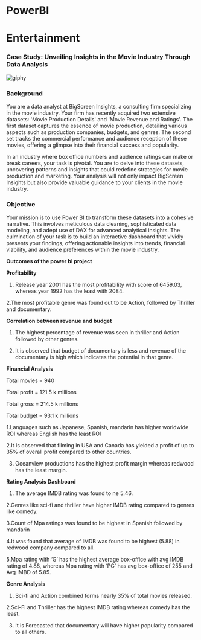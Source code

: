 # PowerBI

# Entertainment

### **Case Study: Unveiling Insights in the Movie Industry Through Data Analysis**

![giphy](https://github.com/user-attachments/assets/99e771a2-7c42-45c3-a52d-b2354d8d2179)

### **Background**

You are a data analyst at BigScreen Insights, a consulting firm specializing in the movie industry. Your firm has recently acquired two extensive datasets: 'Movie Production Details' and 'Movie Revenue and Ratings'. The first dataset captures the essence of movie production, detailing various aspects such as production companies, budgets, and genres. The second set tracks the commercial performance and audience reception of these movies, offering a glimpse into their financial success and popularity.

In an industry where box office numbers and audience ratings can make or break careers, your task is pivotal. You are to delve into these datasets, uncovering patterns and insights that could redefine strategies for movie production and marketing. Your analysis will not only impact BigScreen Insights but also provide valuable guidance to your clients in the movie industry.

### **Objective**

Your mission is to use Power BI to transform these datasets into a cohesive narrative. This involves meticulous data cleaning, sophisticated data modeling, and adept use of DAX for advanced analytical insights. The culmination of your task is to build an interactive dashboard that vividly presents your findings, offering actionable insights into trends, financial viability, and audience preferences within the movie industry.

**Outcomes of the power bi project**

**Profitability**

1. Release year 2001 has the most profitability with score of 6459.03, whereas year 1992 has the least with 2084.
   
2.The most profitable genre was found out to be Action, followed by Thriller and documentary.

**Correlation between revenue and budget**

1. The highest percentage of revenue was seen in thriller and Action followed by other genres.
   
2. It is observed that budget of documentary is less and revenue of the documentary is high which indicates the potential in that genre.
   
**Financial Analysis**

Total movies = 940

Total profit = 121.5 k millions

Total gross = 214.5 k millions

Total budget = 93.1 k millions

1.Languages such as Japanese, Spanish, mandarin has higher worldwide ROI whereas English has the least ROI

2.It is observed that filming in USA and Canada has yielded a profit of up to 35% of overall profit compared to other countries.

3. Oceanview productions has the highest profit margin whereas redwood has the least margin.

**Rating Analysis Dashboard**

1. The average IMDB rating was found to ne 5.46.

2.Genres like sci-fi and thriller have higher IMDB rating compared to genres like comedy.

3.Count of Mpa ratings was found to be highest in Spanish followed by mandarin

4.It was found that average of IMDB was found to be highest (5.88) in redwood company compared to all.

5.Mpa rating with ‘G’ has the highest average box-office with avg IMDB rating of 4.88, whereas Mpa rating with 
‘PG’ has avg box-office of 255 and Avg IMBD of 5.85.

**Genre Analysis**

1. Sci-fi and Action combined forms nearly 35% of total movies released.

2.Sci-Fi and Thriller has the highest IMDB rating whereas comedy has the least.

3. It is Forecasted that documentary will have higher popularity compared to all others.
